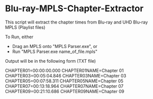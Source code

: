 # Blu-ray-MPLS-Chapter-Extractor
This script will extract the chapter times from Blu-ray and UHD Blu-ray MPLS (Playlist files)

To Run, either
- Drag an MPLS onto "MPLS Parser.exe", or
- Run "MPLS Parser.exe name_of_file.mpls"

Output will be in the following form (TXT file)

CHAPTER01=00:00:00.000
CHAPTER01NAME=Chapter 01
CHAPTER03=00:05:04.846
CHAPTER03NAME=Chapter 03
CHAPTER05=00:07:58.311
CHAPTER05NAME=Chapter 05
CHAPTER07=00:13:18.964
CHAPTER07NAME=Chapter 07
CHAPTER09=00:21:10.686
CHAPTER09NAME=Chapter 09
